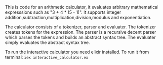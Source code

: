 

This is code for an arithmetic calculator, it evaluates arbitrary mathematical expresssions such as "3 + 4 * (5 - 1)". It supports integer addition,subtraction,multiplication,division,modulus and exponentiation.

The calculator consists of a tokenizer, parser and evaluater. The tokenizer creates tokens for the expression. The parser is a recursive decent parser which parses the tokens and builds an abstract syntax tree. The evaluater simply evaluates the abstract syntax tree. 

To run the interactive calculator you need elixir installed. To run it from terminal:
    `iex interactive_calculator.ex`